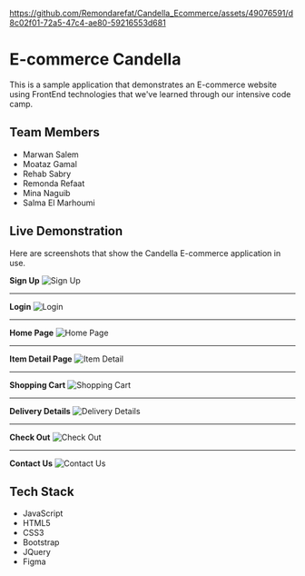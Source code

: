 https://github.com/Remondarefat/Candella_Ecommerce/assets/49076591/d8c02f01-72a5-47c4-ae80-59216553d681

# E-commerce Candella

This is a sample application that demonstrates an E-commerce website using FrontEnd technologies that we've learned through our intensive code camp. 

## Team Members

* Marwan Salem
* Moataz Gamal 
* Rehab Sabry
* Remonda Refaat
* Mina Naguib
* Salma El Marhoumi


## Live Demonstration


Here are screenshots that show the Candella E-commerce application in use.

**Sign Up**
![Sign Up](/images/aboutdisc/signup.png?raw=true "Sign Up")

---


**Login**
![Login](/images/aboutdisc/login.png?raw=true "Login")

---

**Home Page**
![Home Page](/images/aboutdisc/Candella.png?raw=true "Optional Title")

---

**Item Detail Page**
![Item Detail](/images/aboutdisc/Productdetails.png?raw=true "Optional Title")

---

**Shopping Cart**
![Shopping Cart](/images/aboutdisc/cart.png?raw=true "Shopping Cart")

---

**Delivery Details**
![Delivery Details](/images/aboutdisc/Deliverydetails.png?raw=true "Delivery Details")

---

**Check Out**
![Check Out](/images/aboutdisc/Ckeckout.png?raw=true "Check Out")

---

**Contact Us**
![Contact Us](/images/aboutdisc/contactus.png?raw=true "Contact Us")


## Tech Stack
* JavaScript
* HTML5
* CSS3
* Bootstrap
* JQuery
* Figma
